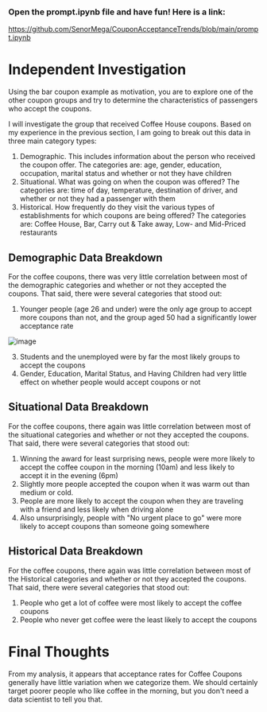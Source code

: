 ### Open the prompt.ipynb file and have fun! Here is a link: 
https://github.com/SenorMega/CouponAcceptanceTrends/blob/main/prompt.ipynb


# **Independent Investigation**

Using the bar coupon example as motivation, you are to explore one of the other coupon groups and try to determine the characteristics of passengers who accept the coupons. 

I will investigate the group that received Coffee House coupons. Based on my experience in the previous section, I am going to break out this data in three main category types:

1. Demographic. This includes information about the person who received the coupon offer. The categories are: age, gender, education, occupation, marital status and whether or not they have children
2. Situational. What was going on when the coupon was offered? The categories are: time of day, temperature, destination of driver, and whether or not they had a passenger with them
3. Historical. How frequently do they visit the various types of establishments for which coupons are being offered? The categories are: Coffee House, Bar, Carry out & Take away, Low- and Mid-Priced restaurants
 

## Demographic Data Breakdown

For the coffee coupons, there was very little correlation between most of the demographic categories and whether or not they accepted the coupons. That said, there were several categories that stood out:

1. Younger people (age 26 and under) were the only age group to accept more coupons than not, and the group aged 50 had a significantly lower acceptance rate

![image](https://github.com/SenorMega/CouponAcceptanceTrends/assets/161073693/dd514ae3-9c00-4848-83d9-3f16b19a4439)

3. Students and the unemployed were by far the most likely groups to accept the coupons
4. Gender, Education, Marital Status, and Having Children had very little effect on whether people would accept coupons or not

## Situational Data Breakdown

For the coffee coupons, there again was little correlation between most of the situational categories and whether or not they accepted the coupons. That said, there were several categories that stood out:

1. Winning the award for least surprising news, people were more likely to accept the coffee coupon in the morning (10am) and less likely to accept it in the evening (6pm)
2. Slightly more people accepted the coupon when it was warm out than medium or cold.
3. People are more likely to accept the coupon when they are traveling with a friend and less likely when driving alone
4. Also unsurprisingly, people with "No urgent place to go" were more likely to accept coupons than someone going somewhere

## Historical Data Breakdown

For the coffee coupons, there again was little correlation between most of the Historical categories and whether or not they accepted the coupons. That said, there were several categories that stood out:

1. People who get a lot of coffee were most likely to accept the coffee coupons
2. People who never get coffee were the least likely to accept the coupons

# Final Thoughts
From my analysis, it appears that acceptance rates for Coffee Coupons generally have little variation when we categorize them. We should certainly target poorer people who like coffee in the morning, but you don't need a data scientist to tell you that.
